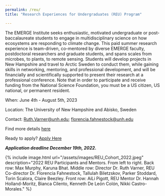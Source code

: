 ```yaml
---
permalink: /reu/
title: "Research Experiences for Undergraduates (REU) Program"

---
```


The EMERGE Institute seeks enthusiastic, motivated undergraduate or post-baccalaureate students to engage in multidisciplinary science on how ecosystems are responding to climate change. This paid summer research experience is team-driven, co-mentored by diverse EMERGE faculty, postdoctoral researchers and graduate students, and spans scales from microbes, to plants, to remote sensing. Students will develop projects in New Hampshire and travel to Arctic Sweden to conduct them, while gaining skills in networking, mentoring, and professional development, and will be financially and scientifically supported to present their research at a professional conference. Note that in order to participate and receive funding from the National Science Foundation, you must be a US citizen, US national, or permanent resident.

When: June 4th - August 5th, 2023

Location: The University of New Hampshire and Abisko, Sweden

Contact: Ruth.Varner@unh.edu; florencia.fahnestock@unh.edu

Find more details <a href="https://drive.google.com/file/d/1hJ5qPb_-yRWR18BbRwYX1mqvw4syeHEV/view?usp=share_link" target="_blank" rel="noopener noreferrer">here</a>

Ready to apply? <a href="https://docs.google.com/forms/d/e/1FAIpQLSdwAvwq5uzyZok5ODzI511MsGzAA99dLqo6Xvz2gJ7zCRgYAg/viewform?usp=sf_link" target="_blank" rel="noopener noreferrer">Apply Here</a>

***Application deadline December 19th, 2022.***

{% include image.html url="/assets/images/REU_Cohort_2022.jpeg" description="2022 REU Participants and Mentors. From left to right. Back row: Max Murphy, Karuna Bhat. Middle row: Director Dr. Ruth Varner, REU Co-director Dr. Florencia Fahnestock, Tallulah Biletzskov, Parker Stoddard, Torin Scalora, Claire Beezley. Front row: AiLi Pigott, REU Mentor Dr. Hannah Holland-Moritz, Bianca Cilento, Kenneth De León Colón, Nikki Castro-Morales." %}
